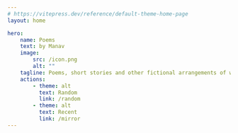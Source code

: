 ```yaml
---
# https://vitepress.dev/reference/default-theme-home-page
layout: home

hero:
    name: Poems
    text: by Manav
    image:
        src: /icon.png
        alt: ""
    tagline: Poems, short stories and other fictional arrangements of words
    actions:
        - theme: alt
          text: Random
          link: /random
        - theme: alt
          text: Recent
          link: /mirror
---
```

